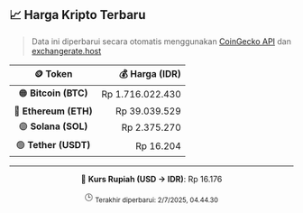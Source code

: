 

<!-- HARGA_KRIPTO -->
## 📈 Harga Kripto Terbaru

> Data ini diperbarui secara otomatis menggunakan [CoinGecko API](https://www.coingecko.com/) dan [exchangerate.host](https://exchangerate.host/)

<div align="center">

| 🪙 Token | 💰 Harga (IDR) |
|:------:|---------------:|
| 🟠 **Bitcoin (BTC)**   | Rp 1.716.022.430 |
| 🔵 **Ethereum (ETH)**  | Rp 39.039.529 |
| 🟣 **Solana (SOL)**    | Rp 2.375.270 |
| 🟢 **Tether (USDT)**   | Rp 16.204 |

---

💱 **Kurs Rupiah (USD → IDR)**: Rp 16.176

🕒 <sub>Terakhir diperbarui: 2/7/2025, 04.44.30</sub>

</div>
<!-- /HARGA_KRIPTO -->
